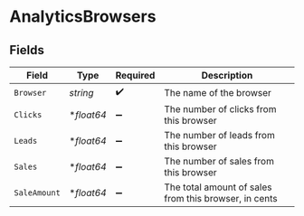 # AnalyticsBrowsers


## Fields

| Field                                                 | Type                                                  | Required                                              | Description                                           |
| ----------------------------------------------------- | ----------------------------------------------------- | ----------------------------------------------------- | ----------------------------------------------------- |
| `Browser`                                             | *string*                                              | :heavy_check_mark:                                    | The name of the browser                               |
| `Clicks`                                              | **float64*                                            | :heavy_minus_sign:                                    | The number of clicks from this browser                |
| `Leads`                                               | **float64*                                            | :heavy_minus_sign:                                    | The number of leads from this browser                 |
| `Sales`                                               | **float64*                                            | :heavy_minus_sign:                                    | The number of sales from this browser                 |
| `SaleAmount`                                          | **float64*                                            | :heavy_minus_sign:                                    | The total amount of sales from this browser, in cents |